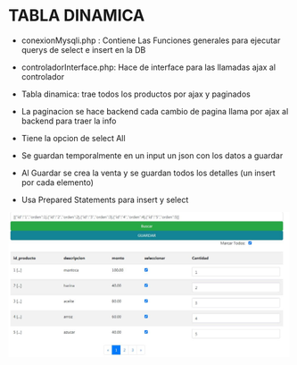 # TABLA DINAMICA

- conexionMysqli.php : Contiene Las Funciones generales para ejecutar querys de select e insert en la DB
- controladorInterface.php: Hace de interface para las llamadas ajax al controlador

- Tabla dinamica: trae todos los productos por ajax y paginados
- La paginacion se hace backend cada cambio de pagina llama por ajax al backend para traer la info
- Tiene la opcion de select All
- Se guardan temporalmente en un input un json con los datos a guardar
- Al Guardar se crea la venta y se guardan todos los detalles (un insert por cada elemento)
- Usa Prepared Statements  para insert y select 

![](https://github.com/maxi086/utilidades/blob/master/tabla/imagenesRM/Captura1.JPG)
